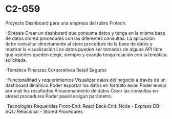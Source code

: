 # C2-G59

Proyecto Dashboard para una empresa del rubro Fintech.

-Síntesis
Crear un dashboard que consuma datos y tenga en la misma base de datos stored procedures con las diferentes consultas.
La aplicación debe consultar directamente al store procedure de la base de datos y mostrar la visualización
Los datos pueden ser tomados de alguna API libre que ustedes pueden elegir, siempre y cuando tenga relación con la temática solicitada.

-Temática
Finanzas Corporativas
Retail
Seguros

-Funcionalidad y requerimientos
Visualizar datos del negocio a través de un dashboard dinámico
Poder exportar los datos en formato excel
Poder enviar por mail los resultados
Almacenamiento de datos
Crear las consultas en stored procedures
Poder pasarle algún parámetro.

-Tecnologías Requeridas
Front-End: React
Back-End:  Node - Express
DB: SQL/ Relacional - Stored Procedures